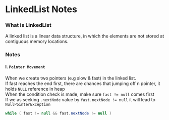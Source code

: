 # LinkedList Notes

### What is LinkedList
A linked list is a linear data structure, in which the elements are not stored at contiguous memory locations. 

### Notes
#### I. `Pointer Movement`<br/>
When we create two pointers (e.g slow & fast) in the linked list.<br/>
If fast reaches the end first, there are chances that jumping off n pointer, it holds `NULL` reference in heap<br/>
When the condition check is made, make sure `fast != null` comes first<br/>
If we as seeking `.nextNode` value by `fast.nextNode != null` it will lead to `NullPointerException`

```java
while ( fast != null && fast.nextNode != null )
```